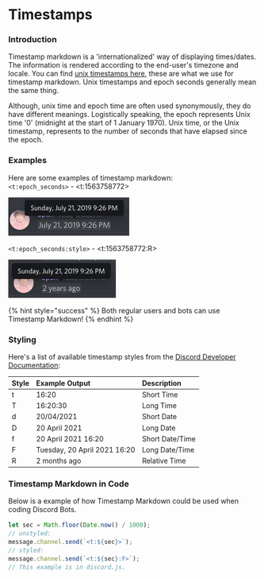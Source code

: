 # Timestamps

### Introduction

Timestamp markdown is a 'internationalized' way of displaying times/dates. The information is rendered according to the end-user's timezone and locale. You can find [unix timestamps here](https://www.unixtimestamp.com/), these are what we use for timestamp markdown. Unix timestamps and epoch seconds generally mean the same thing. 

Although, unix time and epoch time are often used synonymously, they do have different meanings. Logistically speaking, the epoch represents Unix time '0' \(midnight at the start of 1 January 1970\). Unix time, or the Unix timestamp, represents to the number of seconds that have elapsed since the epoch.

### Examples

Here are some examples of timestamp markdown:  
`<t:epoch_seconds>` - &lt;t:1563758772&gt;

![Non-Styled Timestamp](../.gitbook/assets/image%20%289%29.png)

`<t:epoch_seconds:style>` - &lt;t:1563758772:R&gt;

![Relative Styled Timestamp](../.gitbook/assets/image%20%2810%29.png)

{% hint style="success" %}
Both regular users and bots can use Timestamp Markdown!
{% endhint %}

### Styling

Here's a list of available timestamp styles from the [Discord Developer Documentation](https://discord.com/developers/docs/reference#message-formatting-timestamp-styles):

| Style | Example Output | Description |
| :--- | :--- | :--- |
| t | 16:20 | Short Time |
| T | 16:20:30 | Long Time |
| d | 20/04/2021 | Short Date |
| D | 20 April 2021 | Long Date |
| f | 20 April 2021 16:20 | Short Date/Time |
| F | Tuesday, 20 April 2021 16:20 | Long Date/Time |
| R | 2 months ago | Relative Time |

### Timestamp Markdown in Code

Below is a example of how Timestamp Markdown could be used when coding Discord Bots.

```javascript
let sec = Math.floor(Date.now() / 1000);
// unstyled:
message.channel.send(`<t:${sec}>`);
// styled:
message.channel.send(`<t:${sec}:F>`);
// This example is in discord.js.
```

